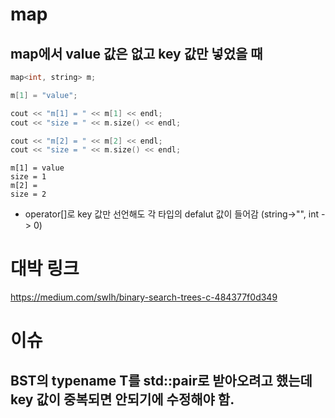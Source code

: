 # map
## map에서 value 값은 없고 key 값만 넣었을 때
~~~c++
map<int, string> m;

m[1] = "value";

cout << "m[1] = " << m[1] << endl;
cout << "size = " << m.size() << endl;

cout << "m[2] = " << m[2] << endl;
cout << "size = " << m.size() << endl;
~~~
~~~
m[1] = value
size = 1
m[2] =
size = 2
~~~
- operator[]로 key 값만 선언해도 각 타입의 defalut 값이 들어감 (string->"", int -> 0)


# 대박 링크
https://medium.com/swlh/binary-search-trees-c-484377f0d349

# 이슈
## BST의 typename T를 std::pair로 받아오려고 했는데 key 값이 중복되면 안되기에 수정해야 함.